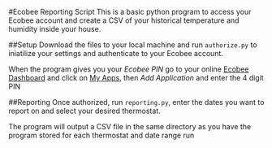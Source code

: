 #Ecobee Reporting Script
This is a basic python program to access your Ecobee account and create a CSV of your historical temperature and humidity inside your house.

##Setup
Download the files to your local machine and run `authorize.py` to iniatilize your settings and authenticate to your Ecobee account.

When the program gives you your _Ecobee PIN_ go to your online [Ecobee Dashboard](https://www.ecobee.com/consumerportal/index.html) and click on [My Apps](https://www.ecobee.com/consumerportal/index.html#/my-apps/), then _Add Application_ and enter the 4 digit PIN

##Reporting
Once authorized, run `reporting.py`, enter the dates you want to report on and select your desired thermostat.

The program will output a CSV file in the same directory as you have the program stored for each thermostat and date range run
